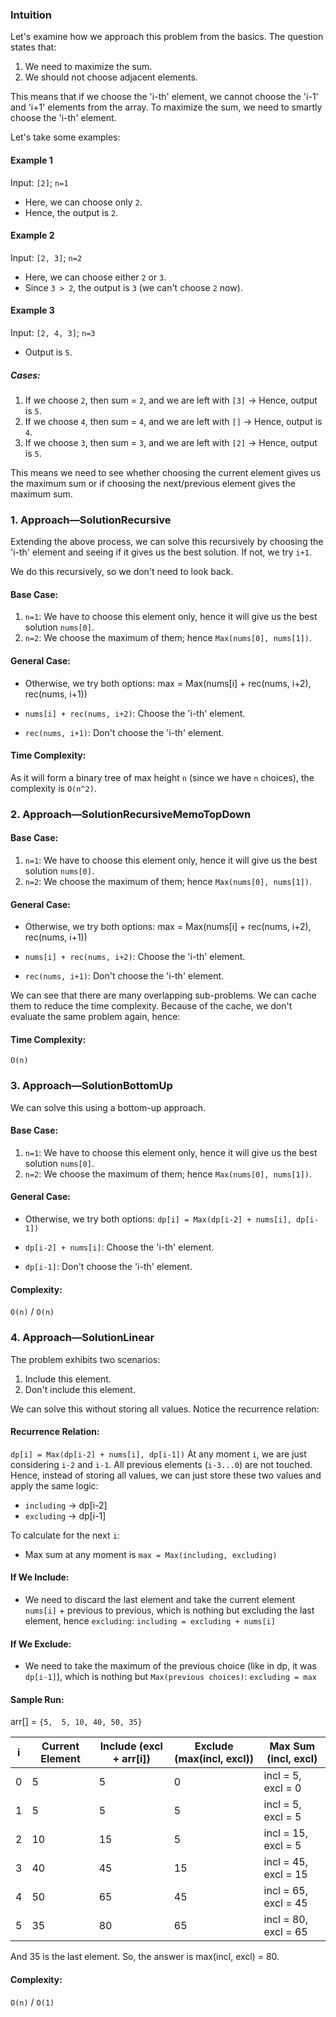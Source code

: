 ### Intuition

Let's examine how we approach this problem from the basics. The question states that:

1. We need to maximize the sum.
2. We should not choose adjacent elements.

This means that if we choose the 'i-th' element, we cannot choose the 'i-1' and 'i+1' elements from the array. To maximize the sum, we need to smartly choose the 'i-th' element.

Let's take some examples:

#### Example 1
Input: `[2]`; `n=1`
- Here, we can choose only `2`.
- Hence, the output is `2`.

#### Example 2
Input: `[2, 3]`; `n=2`
- Here, we can choose either `2` or `3`.
- Since `3 > 2`, the output is `3` (we can't choose `2` now).

#### Example 3
Input: `[2, 4, 3]`; `n=3`
- Output is `5`.

##### Cases:
1. If we choose `2`, then sum = `2`, and we are left with `[3]` -> Hence, output is `5`.
2. If we choose `4`, then sum = `4`, and we are left with `[]` -> Hence, output is `4`.
3. If we choose `3`, then sum = `3`, and we are left with `[2]` -> Hence, output is `5`.

This means we need to see whether choosing the current element gives us the maximum sum or if choosing the next/previous element gives the maximum sum.


### 1. Approach—SolutionRecursive

Extending the above process, we can solve this recursively by choosing the 'i-th' element and seeing if it gives us the best solution. If not, we try `i+1`.

We do this recursively, so we don't need to look back.

#### Base Case:
1. `n=1`: We have to choose this element only, hence it will give us the best solution `nums[0]`.
2. `n=2`: We choose the maximum of them; hence `Max(nums[0], nums[1])`.

#### General Case:
- Otherwise, we try both options:
  max = Max(nums[i] + rec(nums, i+2), rec(nums, i+1))

- `nums[i] + rec(nums, i+2)`: Choose the 'i-th' element.
- `rec(nums, i+1)`: Don't choose the 'i-th' element.

#### Time Complexity:
As it will form a binary tree of max height `n` (since we have `n` choices), the complexity is `O(n^2)`.

### 2. Approach—SolutionRecursiveMemoTopDown

#### Base Case:
1. `n=1`: We have to choose this element only, hence it will give us the best solution `nums[0]`.
2. `n=2`: We choose the maximum of them; hence `Max(nums[0], nums[1])`.

#### General Case:
- Otherwise, we try both options:
  max = Max(nums[i] + rec(nums, i+2), rec(nums, i+1))

- `nums[i] + rec(nums, i+2)`: Choose the 'i-th' element.
- `rec(nums, i+1)`: Don't choose the 'i-th' element.

We can see that there are many overlapping sub-problems. We can cache them to reduce the time complexity. Because of the cache, we don't evaluate the same problem again, hence:

#### Time Complexity:
`O(n)`


### 3. Approach—SolutionBottomUp

We can solve this using a bottom-up approach.

#### Base Case:
1. `n=1`: We have to choose this element only, hence it will give us the best solution `nums[0]`.
2. `n=2`: We choose the maximum of them; hence `Max(nums[0], nums[1])`.

#### General Case:
- Otherwise, we try both options: `dp[i] = Max(dp[i-2] + nums[i], dp[i-1])`

- `dp[i-2] + nums[i]`: Choose the 'i-th' element.
- `dp[i-1]`: Don't choose the 'i-th' element.

#### Complexity:
`O(n)` / `O(n)`


### 4. Approach—SolutionLinear

The problem exhibits two scenarios:
1. Include this element.
2. Don't include this element.

We can solve this without storing all values. Notice the recurrence relation:

#### Recurrence Relation:
`dp[i] = Max(dp[i-2] + nums[i], dp[i-1])`
At any moment `i`, we are just considering `i-2` and `i-1`. All previous elements (`i-3...0`) are not touched. Hence, instead of storing all values, we can just store these two values and apply the same logic:

- `including` -> dp[i-2]
- `excluding` -> dp[i-1]

To calculate for the next `i`:
- Max sum at any moment is `max = Max(including, excluding)`

#### If We Include:
- We need to discard the last element and take the current element `nums[i]` + previous to previous, which is nothing but excluding the last element, hence `excluding`:
  `including = excluding + nums[i]`

#### If We Exclude:
- We need to take the maximum of the previous choice (like in dp, it was `dp[i-1]`), which is nothing but `Max(previous choices)`:
  `excluding = max`


#### Sample Run:
arr[] = `{5,  5, 10, 40, 50, 35}`

| i | Current Element | Include (excl + arr[i]) | Exclude (max(incl, excl)) | Max Sum (incl, excl) | 
|---|-----------------|-------------------------|---------------------------|----------------------|
| 0 | 5               | 5                       | 0                         | incl = 5, excl = 0   | 
| 1 | 5               | 5                       | 5                         | incl = 5, excl = 5   | 
| 2 | 10              | 15                      | 5                         | incl = 15, excl = 5  | 
| 3 | 40              | 45                      | 15                        | incl = 45, excl = 15 | 
| 4 | 50              | 65                      | 45                        | incl = 65, excl = 45 | 
| 5 | 35              | 80                      | 65                        | incl = 80, excl = 65 | 

And 35 is the last element. So, the answer is max(incl, excl) = 80.


#### Complexity:
`O(n)` / `O(1)`


